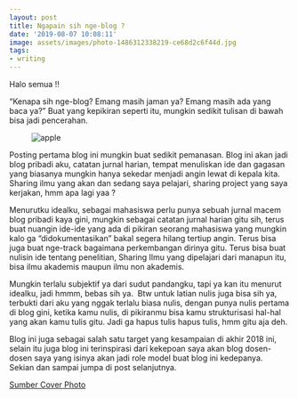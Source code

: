 ```yaml
---
layout: post
title: Ngapain sih nge-blog ?
date: '2019-08-07 10:08:11'
image: assets/images/photo-1486312338219-ce68d2c6f44d.jpg
tags:
- writing
---
```


Halo semua !!

“Kenapa sih nge-blog? Emang masih jaman ya? Emang masih ada yang baca ya?” Buat yang kepikiran seperti itu, mungkin sedikit tulisan di bawah bisa jadi pencerahan.

<!--kg-card-begin: image--><figure class="kg-card kg-image-card"><img src="https://res-3.cloudinary.com/hmfrvrfdc/image/upload/q_auto/v1/ghost-blog-images/photo-1486312338219-ce68d2c6f44d.jpg" class="kg-image" alt="apple"></figure><!--kg-card-end: image-->

Posting pertama blog ini mungkin buat sedikit pemanasan. Blog ini akan jadi blog pribadi aku, catatan jurnal harian, tempat menuliskan ide dan gagasan yang biasanya mungkin hanya sekedar menjadi angin lewat di kepala kita. Sharing ilmu yang akan dan sedang saya pelajari, sharing project yang saya kerjakan, hmm apa lagi yaa ?

Menurutku idealku, sebagai mahasiswa perlu punya sebuah jurnal macem blog pribadi kaya gini, mungkin sebagai catatan jurnal harian gitu sih, terus buat nuangin ide-ide yang ada di pikiran seorang mahasiswa yang mungkin kalo ga “didokumentasikan” bakal segera hilang tertiup angin. Terus bisa juga buat nge-track bagaimana perkembangan dirinya gitu. Terus bisa buat nulisin ide tentang penelitian, Sharing Ilmu yang dipelajari dari manapun itu, bisa ilmu akademis maupun ilmu non akademis.

Mungkin terlalu subjektif ya dari sudut pandangku, tapi ya kan itu menurut idealku, jadi hmmm, bebas sih ya. &nbsp;Btw untuk latian nulis juga bisa sih ya, terbukti dari aku yang nggak terlalu biasa nulis, dengan punya nulis pertama di blog gini, ketika kamu nulis, di pikiranmu bisa kamu strukturisasi hal-hal yang akan kamu tulis gitu. Jadi ga hapus tulis hapus tulis, hmm gitu aja deh.

Blog ini juga sebagai salah satu target yang kesampaian di akhir 2018 ini, selain itu juga blog ini terinspirasi dari kekepoan saya akan blog dosen-dosen saya yang isinya akan jadi role model buat blog ini kedepanya. Sekian dan sampai jumpa di post selanjutnya.

[Sumber Cover Photo](https://www.telekom.com/en/blog)

